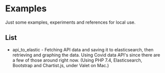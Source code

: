 # Examples

Just some examples, experiments and references for local use.

## List

* api_to_elastic - Fetching API data and saving it to elasticsearch, then retrieving and graphing the data. Using Covid data API's since there are a few of those around right now. (Using PHP 7.4, Elasticsearch, Bootstrap and Chartist.js, under Valet on Mac.)
